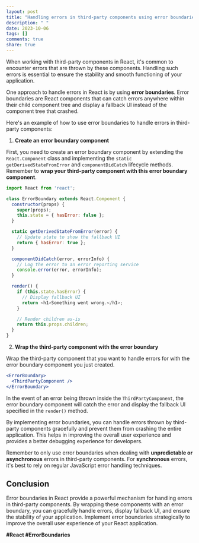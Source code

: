 ```yaml
---
layout: post
title: "Handling errors in third-party components using error boundaries in React"
description: " "
date: 2023-10-06
tags: []
comments: true
share: true
---
```


When working with third-party components in React, it's common to encounter errors that are thrown by these components. Handling such errors is essential to ensure the stability and smooth functioning of your application.

One approach to handle errors in React is by using **error boundaries**. Error boundaries are React components that can catch errors anywhere within their child component tree and display a fallback UI instead of the component tree that crashed.

Here's an example of how to use error boundaries to handle errors in third-party components:

1. **Create an error boundary component**

First, you need to create an error boundary component by extending the `React.Component` class and implementing the `static getDerivedStateFromError` and `componentDidCatch` lifecycle methods. Remember to **wrap your third-party component with this error boundary component**.

```javascript
import React from 'react';

class ErrorBoundary extends React.Component {
  constructor(props) {
    super(props);
    this.state = { hasError: false };
  }

  static getDerivedStateFromError(error) {
    // Update state to show the fallback UI
    return { hasError: true };
  }

  componentDidCatch(error, errorInfo) {
    // Log the error to an error reporting service
    console.error(error, errorInfo);
  }

  render() {
    if (this.state.hasError) {
      // Display fallback UI
      return <h1>Something went wrong.</h1>;
    }

    // Render children as-is
    return this.props.children;
  }
}
```

2. **Wrap the third-party component with the error boundary**

Wrap the third-party component that you want to handle errors for with the error boundary component you just created.

```jsx
<ErrorBoundary>
  <ThirdPartyComponent />
</ErrorBoundary>
```

In the event of an error being thrown inside the `ThirdPartyComponent`, the error boundary component will catch the error and display the fallback UI specified in the `render()` method.

By implementing error boundaries, you can handle errors thrown by third-party components gracefully and prevent them from crashing the entire application. This helps in improving the overall user experience and provides a better debugging experience for developers.

Remember to only use error boundaries when dealing with **unpredictable or asynchronous** errors in third-party components. For **synchronous** errors, it's best to rely on regular JavaScript error handling techniques.

## Conclusion

Error boundaries in React provide a powerful mechanism for handling errors in third-party components. By wrapping these components with an error boundary, you can gracefully handle errors, display fallback UI, and ensure the stability of your application. Implement error boundaries strategically to improve the overall user experience of your React application.

**#React #ErrorBoundaries**